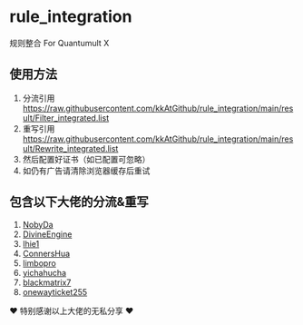 # rule_integration
规则整合 For Quantumult X

## 使用方法

1. 分流引用 https://raw.githubusercontent.com/kkAtGithub/rule_integration/main/result/Filter_integrated.list
2. 重写引用 https://raw.githubusercontent.com/kkAtGithub/rule_integration/main/result/Rewrite_integrated.list
3. 然后配置好证书（如已配置可忽略）
4. 如仍有广告请清除浏览器缓存后重试


## 包含以下大佬的分流&重写

1. [NobyDa](https://github.com/NobyDa)
2. [DivineEngine](https://github.com/DivineEngine)
3. [lhie1](https://github.com/lhie1/Rules/tree/master)
4. [ConnersHua](https://github.com/ConnersHua/Profiles/tree/master)
5. [limbopro](https://github.com/limbopro/Adblock4limbo)
6. [yichahucha](https://github.com/yichahucha/surge)
7. [blackmatrix7](https://github.com/blackmatrix7/ios_rule_script)
8. [onewayticket255](https://github.com/onewayticket255/Surge-Script)

♥ 特别感谢以上大佬的无私分享 ♥



